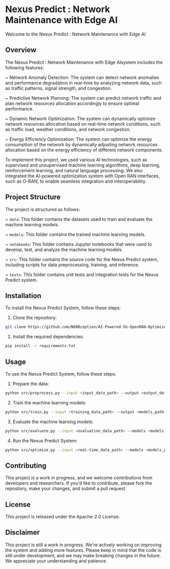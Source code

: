 #  Nexus Predict : Network Maintenance with Edge AI
Welcome to the  Nexus Predict : Network Maintenance with Edge AI

## Overview
The  Nexus Predict : Network Maintenance with Edge AIsystem includes the following features:

~ Network Anomaly Detection: The system can detect network anomalies and performance degradation in real-time by analyzing network data, such as traffic patterns, signal strength, and congestion.

~ Predictive Network Planning: The system can predict network traffic and plan network resources allocation accordingly to ensure optimal performance.

~ Dynamic Network Optimization: The system can dynamically optimize network resources allocation based on real-time network conditions, such as traffic load, weather conditions, and network congestion.

~ Energy Efficiency Optimization: The system can optimize the energy consumption of the network by dynamically adjusting network resources allocation based on the energy efficiency of different network components.

To implement this project, we used various AI technologies, such as supervised and unsupervised machine learning algorithms, deep learning, reinforcement learning, and natural language processing. We also integrated the AI-powered optimization system with Open RAN interfaces, such as O-RAN, to enable seamless integration and interoperability.

## Project Structure
The project is structured as follows:

~ `data`: This folder contains the datasets used to train and evaluate the machine learning models.

~ `models`: This folder contains the trained machine learning models.

~ `notebooks`: This folder contains Jupyter notebooks that were used to develop, test, and analyze the machine learning models.

~ `src`: This folder contains the source code for the  Nexus Predict system, including scripts for data preprocessing, training, and inference.

~ `tests`: This folder contains unit tests and integration tests for the  Nexus Predict system.

## Installation
To install the Nexus Predict System, follow these steps:

1. Clone the repository:
```bash 
git clone https://github.com/N00Bception/AI-Powered-5G-OpenRAN-Optimizer.git
```
2. Install the required dependencies:
```bash
pip install -r requirements.txt
```

## Usage
To use the  Nexus Predict System, follow these steps:

1. Prepare the data:
```bash 
python src/preprocess.py --input <input_data_path> --output <output_data_path>
```
2. Train the machine learning models:
```bash
python src/train.py --input <training_data_path> --output <models_path>
```
3. Evaluate the machine learning models:
```bash 
python src/evaluate.py --input <evaluation_data_path> --models <models_path>
```
4. Run the  Nexus Predict System:
```bash
python src/optimize.py --input <real-time_data_path> --models <models_path> --output <optimized_data_path>
```


## Contributing
This project is a work in progress, and we welcome contributions from developers and researchers. If you'd like to contribute, please fork the repository, make your changes, and submit a pull request.

## License
This project is released under the Apache-2.0 License.

## Disclaimer
This project is still a work in progress. We're actively working on improving the system and adding more features. Please keep in mind that the code is still under development, and we may make breaking changes in the future. We appreciate your understanding and patience.
